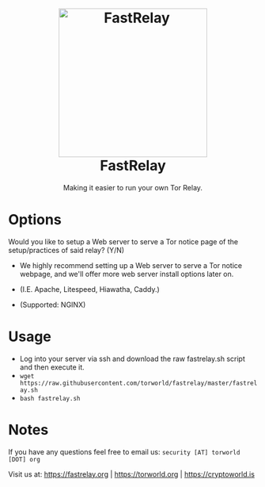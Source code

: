 <h1 align="center">
  <a href="https://github.com/beardlyness/FastRelay"><img src="https://torworld.org/img/icons/torworld-icon-3.png" alt="FastRelay" width="300"></a>
 <br />
  FastRelay
</h1>

<p align="center">Making it easier to run your own Tor Relay.</p>

# Options
Would you like to setup a Web server to serve a Tor notice page of the setup/practices of said relay? (Y/N)
- We highly recommend setting up a Web server to serve a Tor notice webpage, and we'll offer more web server install options later on.

- (I.E. Apache, Litespeed, Hiawatha, Caddy.)

- (Supported: NGINX)

# Usage	
- Log into your server via ssh and download the raw fastrelay.sh script and then execute it.<br>	
- `wget https://raw.githubusercontent.com/torworld/fastrelay/master/fastrelay.sh`<br>	
- `bash fastrelay.sh`

# Notes
If you have any questions feel free to email us: `security [AT] torworld [DOT] org`

Visit us at: https://fastrelay.org | https://torworld.org | https://cryptoworld.is
